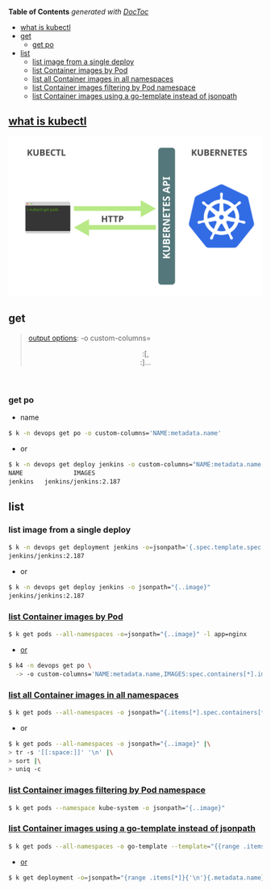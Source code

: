 <!-- START doctoc generated TOC please keep comment here to allow auto update -->
<!-- DON'T EDIT THIS SECTION, INSTEAD RE-RUN doctoc TO UPDATE -->
**Table of Contents**  *generated with [DocToc](https://github.com/thlorenz/doctoc)*

- [what is kubectl](#what-is-kubectl)
- [get](#get)
  - [get po](#get-po)
- [list](#list)
  - [list image from a single deploy](#list-image-from-a-single-deploy)
  - [list Container images by Pod](#list-container-images-by-pod)
  - [list all Container images in all namespaces](#list-all-container-images-in-all-namespaces)
  - [list Container images filtering by Pod namespace](#list-container-images-filtering-by-pod-namespace)
  - [list Container images using a go-template instead of jsonpath](#list-container-images-using-a-go-template-instead-of-jsonpath)

<!-- END doctoc generated TOC please keep comment here to allow auto update -->

## [what is kubectl](https://learnk8s.io/blog/kubectl-productivity/#introduction-what-is-kubectl-)
![kubectl](../screenshot/k8s/k-1.svg)


## get

> [output options](https://learnk8s.io/blog/kubectl-productivity/#3-use-the-custom-columns-output-format):
> -o custom-columns=<header>:<jsonpath>[,<header>:<jsonpath>]...

### get po

- name

```bash
$ k -n devops get po -o custom-columns='NAME:metadata.name'
```

- or
```bash
$ k -n devops get deploy jenkins -o custom-columns="NAME:metadata.name, IMAGES:..image"
NAME              IMAGES
jenkins   jenkins/jenkins:2.187
```

## list

### list image from a single deploy
```bash
$ k -n devops get deployment jenkins -o=jsonpath='{.spec.template.spec.containers[:1].image}'
jenkins/jenkins:2.187
```
- or

```bash
$ k -n devops get deploy jenkins -o jsonpath="{..image}"
jenkins/jenkins:2.187
```

### [list Container images by Pod](https://kubernetes.io/docs/tasks/access-application-cluster/list-all-running-container-images/#list-container-images-by-pod)
```bash
$ k get pods --all-namespaces -o=jsonpath="{..image}" -l app=nginx
```

- [or](https://learnk8s.io/blog/kubectl-productivity/#3-use-the-custom-columns-output-format)

```bash
$ k4 -n devops get po \
  -> -o custom-columns='NAME:metadata.name,IMAGES:spec.containers[*].image'
```

### [list all Container images in all namespaces](https://kubernetes.io/docs/tasks/access-application-cluster/list-all-running-container-images/#list-all-container-images-in-all-namespaces)

```bash
$ k get pods --all-namespaces -o jsonpath="{.items[*].spec.containers[*].image}"
```

- or

```bash
$ k get pods --all-namespaces -o jsonpath="{..image}" |\
> tr -s '[[:space:]]' '\n' |\
> sort |\
> uniq -c
```

### [list Container images filtering by Pod namespace](https://kubernetes.io/docs/tasks/access-application-cluster/list-all-running-container-images/#list-container-images-filtering-by-pod-namespace)
```bash
$ k get pods --namespace kube-system -o jsonpath="{..image}"
```

### [list Container images using a go-template instead of jsonpath](https://kubernetes.io/docs/tasks/access-application-cluster/list-all-running-container-images/#list-container-images-using-a-go-template-instead-of-jsonpath)
```bash
$ k get pods --all-namespaces -o go-template --template="{{range .items}}{{range .spec.containers}}{{.image}} {{end}}{{end}}"
```

- [or](https://stackoverflow.com/a/52736186/2940319)

```bash
$ k get deployment -o=jsonpath="{range .items[*]}{'\n'}{.metadata.name}{':\t'}{range .spec.template.spec.containers[*]}{.image}{', '}{end}{end}"
```

